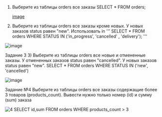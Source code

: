 1) Выберите из таблицы orders все заказы SELECT * FROM orders;


    [image](https://github.com/user-attachments/assets/3512143c-8da0-477c-8184-793fc43ec073)


3) Выберите из таблицы orders все заказы кроме новых. У новых заказов status равен "new". Использовать in
'''
SELECT * FROM orders WHERE STATUS IN ('in_progress', 'cancelled' , 'delivery');
'''

 ![image](https://github.com/user-attachments/assets/de772b49-2b0b-4702-ba00-c4043795c2cc)


Задание 3
3) Выберите из таблицы orders все новые и отмененные заказы. У отмененных заказов status равен "cancelled". У новых заказов status равен "new".
SELECT * FROM orders WHERE STATUS IN ('new', 'cancelled')


![image](https://github.com/user-attachments/assets/b760b9cb-2c2d-4a6f-b176-8b44ceb7d067)


Задание №4
Выберите из таблицы orders все заказы содержащие более 3 товаров (products_count). Вывести нужно только номер (id) и сумму (sum) заказа

![4](https://github.com/user-attachments/assets/d641e093-7c8e-49a6-87b9-abf642b882f2)
SELECT id,sum FROM orders WHERE products_count > 3
